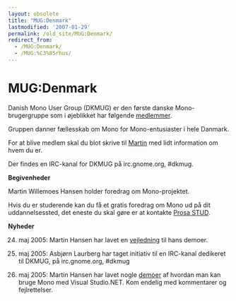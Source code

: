 ```yaml
---
layout: obsolete
title: "MUG:Denmark"
lastmodified: '2007-01-29'
permalink: /old_site/MUG:Denmark/
redirect_from:
  - /MUG:Denmark/
  - /MUG:%C3%85rhus/
---
```


MUG:Denmark
===========

Danish Mono User Group (DKMUG) er den første danske Mono-brugergruppe som i øjeblikket har følgende [medlemmer]({{site.github.url}}/old_site/Medlemmer "Medlemmer").

Gruppen danner fællesskab om Mono for Mono-entusiaster i hele Danmark.

For at blive medlem skal du blot skrive til [Martin](mailto:mwh(at)sysrq.dk) med lidt information om hvem du er.

Der findes en IRC-kanal for DKMUG på irc.gnome.org, \#dkmug.

 **Begivenheder**

 Martin Willemoes Hansen holder foredrag om Mono-projektet.

Hvis du er studerende kan du få et gratis foredrag om Mono ud på dit uddannelsessted, det eneste du skal gøre er at kontakte [Prosa STUD](http://www.prosa.dk/stud/arrangementer/mono.shtml).

 **Nyheder**

24. maj 2005: Martin Hansen har lavet en [vejledning](http://home1.stofanet.dk/mh.homepage/docs/mono/vs/) til hans demoer.

11. maj 2005: Asbjørn Laurberg har taget initiativ til en IRC-kanal dedikeret til DKMUG, på irc.gnome.org, \#dkmug

10. maj 2005: Martin Hansen har lavet nogle [demoer](http://home1.stofanet.dk/mh.homepage/video/mono/) af hvordan man kan bruge Mono med Visual Studio.NET. Kom endelig med kommentarer og fejlrettelser.

